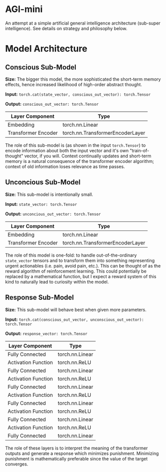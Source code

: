 # AGI-mini
An attempt at a simple artificial general intelligence architecture (sub-super intelligence). See details on strategy and philosophy below.

# Model Architecture
## Conscious Sub-Model

**Size:** The bigger this model, the more sophisticated the short-term memory effects, hence increased likelihood of high-order abstract thought.

**Input:** `torch.cat(state_vector, conscious_out_vector): torch.Tensor`

**Output:** `conscious_out_vector: torch.Tensor`

|   Layer Component   |              Type                |
|---------------------|----------------------------------|
|      Embedding      |         torch.nn.Linear          |
| Transformer Encoder | torch.nn.TransformerEncoderLayer |

The role of this sub-model is (as shown in the input `torch.Tensor`) to encode information about both the input vector and it's own "train-of-thought" vector, if you will. Context continually updates and short-term memory is a natural consequence of the transformer encoder algorithm; context of old information loses relevance as time passes.

## Unconcious Sub-Model

**Size:** This sub-model is intentionally small.

**Input:** `state_vector: torch.Tensor`

**Output:** `unconcious_out_vector: torch.Tensor`

|   Layer Component   |              Type                |
|---------------------|----------------------------------|
|      Embedding      |         torch.nn.Linear          |
| Transformer Encoder | torch.nn.TransformerEncoderLayer |

The role of this model is one-fold: to handle out-of-the-ordinary `state_vector` tensors and to transform them into something representing urgent actionables (i.e. pain, avoid pain, etc.). This can be thought of as the reward algorithm of reinforcement learning. This could potentially be replaced by a mathematical function, but I expect a reward system of this kind to naturally lead to curiosity within the model.

## Response Sub-Model

**Size:** This sub-model will behave best when given more parameters.

**Input:** `torch.cat(conscious_out_vector, unconscious_out_vector): torch.Tensor`

**Output:** `response_vector: torch.Tensor`

|   Layer Component   |              Type                |
|---------------------|----------------------------------|
|   Fully Connected   |         torch.nn.Linear          |
| Activation Function |          torch.nn.ReLU           |
|   Fully Connected   |         torch.nn.Linear          |
| Activation Function |          torch.nn.ReLU           |
|   Fully Connected   |         torch.nn.Linear          |
| Activation Function |          torch.nn.ReLU           |
|   Fully Connected   |         torch.nn.Linear          |
| Activation Function |          torch.nn.ReLU           |
|   Fully Connected   |         torch.nn.Linear          |
| Activation Function |          torch.nn.ReLU           |
|   Fully Connected   |         torch.nn.Linear          |

The role of these layers is to interpret the meaning of the transformer outputs and generate a response which minimizes punishment. Minimizing punishment is mathematically preferable since the value of the target converges.